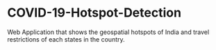 # COVID-19-Hotspot-Detection
Web Application that shows the geospatial hotspots of India and travel restrictions of each states in the country.

